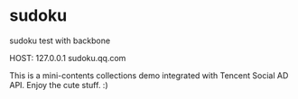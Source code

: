 sudoku
======

sudoku test with backbone

HOST: 127.0.0.1 sudoku.qq.com

This is a mini-contents collections demo integrated with Tencent Social AD API. 
Enjoy the cute stuff. :)
